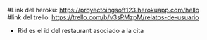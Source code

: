#Link del heroku:
https://proyectoingsoft123.herokuapp.com/hello<br/>
#link del trello:
https://trello.com/b/v3sRMzpM/relatos-de-usuario


- Rid es el id del restaurant asociado a la cita